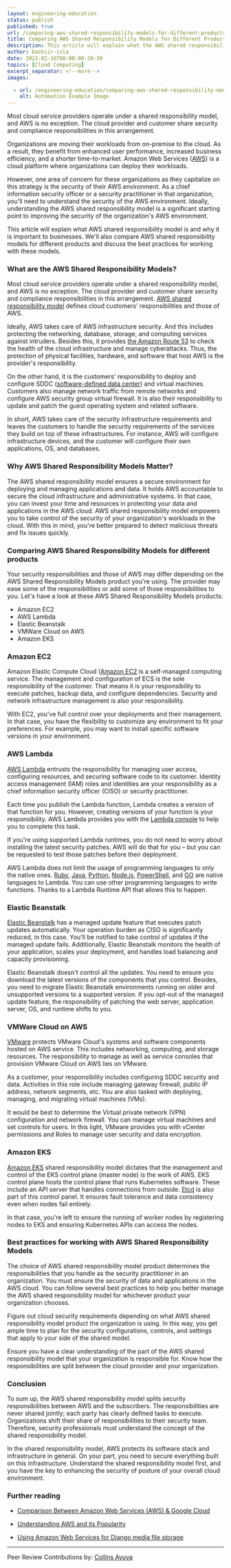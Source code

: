 ```yaml
---
layout: engineering-education
status: publish
published: true
url: /comparing-aws-shared-responsibility-models-for-different-products/
title: Comparing AWS Shared Responsibility Models for Different Products
description: This article will explain what the AWS shared responsibility model is and why it is important to businesses. 
author: bashiir-isla
date: 2022-02-16T00:00:00-20:30
topics: [Cloud Computing]
excerpt_separator: <!--more-->
images:

  - url: /engineering-education/comparing-aws-shared-responsibility-models-for-different-products/hero.jpg
    alt: Automation Example Image
---
```

Most cloud service providers operate under a shared responsibility model, and AWS is no exception. The cloud provider and customer share security and compliance responsibilities in this arrangement.  
<!--more-->

Organizations are moving their workloads from on-premise to the cloud. As a result, they benefit from enhanced user performance, increased business efficiency, and a shorter time-to-market. Amazon Web Services ([AWS](/engineering-education/what-is-aws-and-why-is-aws-so-popular/)) is a cloud platform where organizations can deploy their workloads.

However, one area of concern for these organizations as they capitalize on this strategy is the security of their AWS environment. As a chief information security officer or a security practitioner in that organization, you'll need to understand the security of the AWS environment. Ideally, understanding the AWS shared responsibility model is a significant starting point to improving the security of the organization's AWS environment.

This article will explain what AWS shared responsibility model is and why it is important to businesses. We'll also compare AWS shared responsibility models for different products and discuss the best practices for working with these models.

### What are the AWS Shared Responsibility Models?
Most cloud service providers operate under a shared responsibility model, and AWS is no exception. The cloud provider and customer share security and compliance responsibilities in this arrangement. [AWS shared responsibility model](https://aws.amazon.com/compliance/shared-responsibility-model/) defines cloud customers' responsibilities and those of AWS.

Ideally, AWS takes care of AWS infrastructure security. And this includes protecting the networking, database, storage, and computing services against intruders. Besides this, it provides [the Amazon Route 53](https://docs.aws.amazon.com/Route53/latest/DeveloperGuide/Welcome.html) to check the health of the cloud infrastructure and manage cyberattacks. Thus, the protection of physical facilities, hardware, and software that host AWS is the provider's responsibility.

On the other hand, it is the customers' responsibility to deploy and configure SDDC ([software-defined data center](https://searchconvergedinfrastructure.techtarget.com/definition/software-defined-data-center-SDDC#)) and virtual machines. Customers also manage network traffic from remote networks and configure AWS security group virtual firewall. It is also their responsibility to update and patch the guest operating system and related software.

In short, AWS takes care of the security infrastructure requirements and leaves the customers to handle the security requirements of the services they build on top of these infrastructures. For instance, AWS will configure infrastructure devices, and the customer will configure their own applications, OS, and databases.

### Why AWS Shared Responsibility Models Matter?
The AWS shared responsibility model ensures a secure environment for deploying and managing applications and data. It holds AWS accountable to secure the cloud infrastructure and administrative systems. In that case, you can invest your time and resources in protecting your data and applications in the AWS cloud. AWS shared responsibility model empowers you to take control of the security of your organization's workloads in the cloud. With this in mind, you're better prepared to detect malicious threats and fix issues quickly.

### Comparing AWS Shared Responsibility Models for different products
Your security responsibilities and those of AWS may differ depending on the AWS Shared Responsibility Models product you're using. The provider may ease some of the responsibilities or add some of those responsibilities to you. Let's have a look at these AWS Shared Responsibility Models products:

- Amazon EC2
- AWS Lambda
- Elastic Beanstalk
- VMWare Cloud on AWS
- Amazon EKS

### Amazon EC2
Amazon Elastic Compute Cloud ([Amazon EC2](https://aws.amazon.com/ec2/) is a self-managed computing service. The management and configuration of ECS is the sole responsibility of the customer. That means it is your responsibility to execute patches, backup data, and configure dependencies. Security and network infrastructure management is also your responsibility.

With EC2, you've full control over your deployments and their management. In that case, you have the flexibility to customize any environment to fit your preferences. For example, you may want to install specific software versions in your environment.

### AWS Lambda
[AWS Lambda](https://docs.aws.amazon.com/lambda/latest/dg/applications-console.html) entrusts the responsibility for managing user access, configuring resources, and securing software code to its customer. Identity access management (IAM) roles and identities are your responsibility as a chief information security officer (CISO) or security practitioner.

Each time you publish the Lambda function, Lambda creates a version of that function for you. However, creating versions of your function is your responsibility. AWS Lambda provides you with the [Lambda console](https://docs.aws.amazon.com/lambda/latest/dg/applications-console.html) to help you to complete this task.

If you're using supported Lambda runtimes, you do not need to worry about installing the latest security patches. AWS will do that for you – but you can be requested to test those patches before their deployment.

AWS Lambda does not limit the usage of programming languages to only the native ones. [Ruby](https://www.ruby-lang.org/en/), [Java](https://www.java.com/), [Python](https://www.python.org/), [Node.js](https://nodejs.org/), [PowerShell](https://github.com/PowerShell/PowerShell), and [GO](https://go.dev/) are native languages to Lambda. You can use other programming languages to write functions. Thanks to a Lambda Runtime API that allows this to happen.

### Elastic Beanstalk
[Elastic Beanstalk](https://aws.amazon.com/elasticbeanstalk/) has a managed update feature that executes patch updates automatically. Your operation burden as CISO is significantly reduced, in this case. You'll be notified to take control of updates if the managed update fails. Additionally, Elastic Beanstalk monitors the health of your application, scales your deployment, and handles load balancing and capacity provisioning.

Elastic Beanstalk doesn't control all the updates. You need to ensure you download the latest versions of the components that you control. Besides, you need to migrate Elastic Beanstalk environments running on older and unsupported versions to a supported version. If you opt-out of the managed update feature, the responsibility of patching the web server, application server, OS, and runtime shifts to you.

### VMWare Cloud on AWS
[VMware](https://docs.vmware.com/en/VMware-Cloud-on-AWS/index.html) protects VMware Cloud's systems and software components hosted on AWS service. This includes networking, computing, and storage resources. The responsibility to manage as well as service consoles that provision VMware Cloud on AWS lies on VMware.

As a customer, your responsibility includes configuring SDDC security and data. Activities in this role include managing gateway firewall, public IP address, network segments, etc. You are also tasked with deploying, managing, and migrating virtual machines (VMs).

It would be best to determine the Virtual private network (VPN) configuration and network firewall. You can manage virtual machines and set controls for users. In this light, VMware provides you with vCenter permissions and Roles to manage user security and data encryption.

### Amazon EKS
[Amazon EKS](https://aws.amazon.com/eks/) shared responsibility model dictates that the management and control of the EKS control plane (master node) is the work of AWS. EKS control plane hosts the control plane that runs Kubernetes software. These include an API server that handles connections from outside. [Etcd](https://etcd.io/) is also part of this control panel. It ensures fault tolerance and data consistency even when nodes fail entirely.

In that case, you're left to ensure the running of worker nodes by registering nodes to EKS and ensuring Kubernetes APIs can access the nodes.

### Best practices for working with AWS Shared Responsibility Models
The choice of AWS shared responsibility model product determines the responsibilities that you handle as the security practitioner in an organization. You must ensure the security of data and applications in the AWS cloud. You can follow several best practices to help you better manage the AWS shared responsibility model for whichever product your organization chooses.

Figure out cloud security requirements depending on what AWS shared responsibility model product the organization is using. In this way, you get ample time to plan for the security configurations, controls, and settings that apply to your side of the shared model.

Ensure you have a clear understanding of the part of the AWS shared responsibility model that your organization is responsible for. Know how the responsibilities are split between the cloud provider and your organization.

### Conclusion
To sum up, the AWS shared responsibility model splits security responsibilities between AWS and the subscribers. The responsibilities are never shared jointly; each party has clearly defined tasks to execute. Organizations shift their share of responsibilities to their security team. Therefore, security professionals must understand the concept of the shared responsibility model.

In the shared responsibility model, AWS protects its software stack and infrastructure in general. On your part, you need to secure everything built on this infrastructure. Understand the shared responsibility model first, and you have the key to enhancing the security of posture of your overall cloud environment.

### Further reading 

- [Comparison Between Amazon Web Services (AWS) & Google Cloud](/engineering-education/aws-vs-google-cloud/)

- [Understanding AWS and its Popularity](/engineering-education/what-is-aws-and-why-is-aws-so-popular/)

- [Using Amazon Web Services for Django media file storage](engineering-education/using-amazon-web-service-for-django-media-files-storage/)

---
Peer Review Contributions by: [Collins Ayuya](https://www.section.io/engineering-education/authors/collins-ayuya/)
